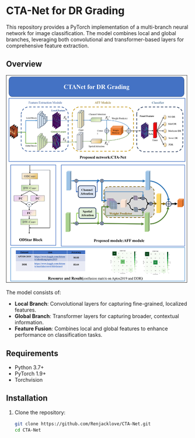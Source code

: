 # CTA-Net for DR Grading

This repository provides a PyTorch implementation of a multi-branch neural network for image classification. The model combines local and global branches, leveraging both convolutional and transformer-based layers for comprehensive feature extraction.

## Overview
![Model Architecture](PNG/model.png)

The model consists of:
- **Local Branch**: Convolutional layers for capturing fine-grained, localized features.
- **Global Branch**: Transformer layers for capturing broader, contextual information.
- **Feature Fusion**: Combines local and global features to enhance performance on classification tasks.

## Requirements

- Python 3.7+
- PyTorch 1.9+
- Torchvision

## Installation

1. Clone the repository:
   ```bash
   git clone https://github.com/Renjacklove/CTA-Net.git
   cd CTA-Net
